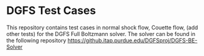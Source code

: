 # DGFS Test Cases
This repository contains test cases in normal shock flow, Couette flow, (add other tests) for the DGFS Full Boltzmann solver. The solver can be found in the following repository https://github.itap.purdue.edu/DGFSproj/DGFS-BE-Solver
